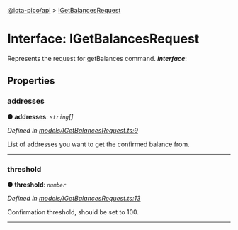 [@iota-pico/api](../README.md) > [IGetBalancesRequest](../interfaces/igetbalancesrequest.md)



# Interface: IGetBalancesRequest


Represents the request for getBalances command.
*__interface__*: 



## Properties
<a id="addresses"></a>

###  addresses

**●  addresses**:  *`string`[]* 

*Defined in [models/IGetBalancesRequest.ts:9](https://github.com/iotaeco/iota-pico-api/blob/bd84cdd/src/models/IGetBalancesRequest.ts#L9)*



List of addresses you want to get the confirmed balance from.




___

<a id="threshold"></a>

###  threshold

**●  threshold**:  *`number`* 

*Defined in [models/IGetBalancesRequest.ts:13](https://github.com/iotaeco/iota-pico-api/blob/bd84cdd/src/models/IGetBalancesRequest.ts#L13)*



Confirmation threshold, should be set to 100.




___


